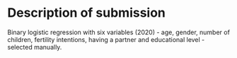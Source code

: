 # Description of submission

Binary logistic regression with six variables (2020) - age, gender, number of children, fertility intentions, having a partner and educational level - selected manually. 
